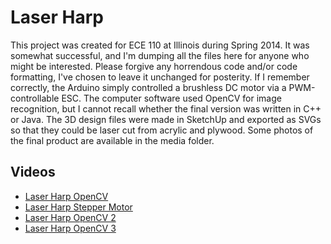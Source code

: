 Laser Harp
==========

This project was created for ECE 110 at Illinois during Spring 2014. It was somewhat successful, and I'm dumping all the files here for anyone who might be interested. Please forgive any horrendous code and/or code formatting, I've chosen to leave it unchanged for posterity. If I remember correctly, the Arduino simply controlled a brushless DC motor via a PWM-controllable ESC. The computer software used OpenCV for image recognition, but I cannot recall whether the final version was written in C++ or Java. The 3D design files were made in SketchUp and exported as SVGs so that they could be laser cut from acrylic and plywood. Some photos of the final product are available in the media folder.

## Videos
- [Laser Harp OpenCV](https://www.youtube.com/watch?v=uasRcK5oWn4)
- [Laser Harp Stepper Motor](https://www.youtube.com/watch?v=017SS6g1q34)
- [Laser Harp OpenCV 2](https://www.youtube.com/watch?v=Jy-qDKimxlU)
- [Laser Harp OpenCV 3](https://www.youtube.com/watch?v=2MtQCZXUEuU)
